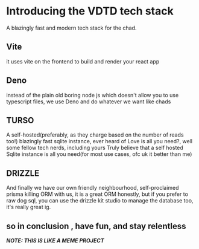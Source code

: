 # Introducing the VDTD tech stack

A blazingly fast and modern tech stack for the chad.

## Vite

it uses vite on the frontend to build and render your react app

## Deno

instead of the plain old boring node js which doesn't allow you to use typescript files, we
use Deno and do whatever we want like chads

## TURSO

A self-hosted(preferably, as they charge based on the number of reads too!) blazingly fast sqlite instance,
ever heard of Love is all you need?, well some fellow tech nerds, including yours Truly believe that a self hosted Sqlite instance is all you need(for most use cases, ofc uk it better than me)

## DRIZZLE

And finally we have our own friendly neighbourhood, self-proclaimed prisma killing ORM with us,
it is a great ORM honestly, but if you prefer to raw dog sql, you can use the drizzle kit studio to manage the database too, it's really great ig.

## so in conclusion , have fun, and stay relentless

**_NOTE: THIS IS LIKE A MEME PROJECT_**
